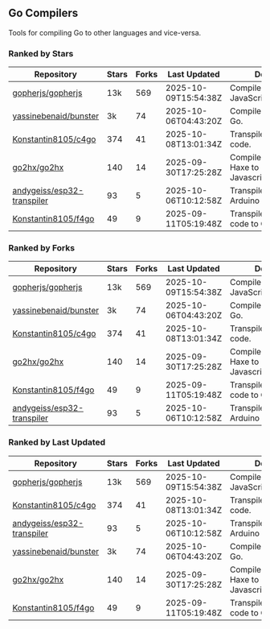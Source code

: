 ## Go Compilers

Tools for compiling Go to other languages and vice-versa.

### Ranked by Stars

| Repository | Stars | Forks | Last Updated | Description | 
|------------|-------|-------|--------------|-------------|
| [gopherjs/gopherjs](https://github.com/gopherjs/gopherjs) | 13k | 569 | 2025-10-09T15:54:38Z |  Compiler from Go to JavaScript. |
| [yassinebenaid/bunster](https://github.com/yassinebenaid/bunster) | 3k | 74 | 2025-10-06T04:43:20Z |  Compile shell scripts to Go. |
| [Konstantin8105/c4go](https://github.com/Konstantin8105/c4go) | 374 | 41 | 2025-10-08T13:01:34Z |  Transpile C code to Go code. |
| [go2hx/go2hx](https://github.com/go2hx/go2hx) | 140 | 14 | 2025-09-30T17:25:28Z |  Compiler from Go to Haxe to Javascript/C++/Java/C#. |
| [andygeiss/esp32-transpiler](https://github.com/andygeiss/esp32-transpiler) | 93 | 5 | 2025-10-06T10:12:58Z |  Transpile Go into Arduino code. |
| [Konstantin8105/f4go](https://github.com/Konstantin8105/f4go) | 49 | 9 | 2025-09-11T05:19:48Z |  Transpile FORTRAN 77 code to Go code. |

### Ranked by Forks

| Repository | Stars | Forks | Last Updated | Description | 
|------------|-------|-------|--------------|-------------|
| [gopherjs/gopherjs](https://github.com/gopherjs/gopherjs) | 13k | 569 | 2025-10-09T15:54:38Z |  Compiler from Go to JavaScript. |
| [yassinebenaid/bunster](https://github.com/yassinebenaid/bunster) | 3k | 74 | 2025-10-06T04:43:20Z |  Compile shell scripts to Go. |
| [Konstantin8105/c4go](https://github.com/Konstantin8105/c4go) | 374 | 41 | 2025-10-08T13:01:34Z |  Transpile C code to Go code. |
| [go2hx/go2hx](https://github.com/go2hx/go2hx) | 140 | 14 | 2025-09-30T17:25:28Z |  Compiler from Go to Haxe to Javascript/C++/Java/C#. |
| [Konstantin8105/f4go](https://github.com/Konstantin8105/f4go) | 49 | 9 | 2025-09-11T05:19:48Z |  Transpile FORTRAN 77 code to Go code. |
| [andygeiss/esp32-transpiler](https://github.com/andygeiss/esp32-transpiler) | 93 | 5 | 2025-10-06T10:12:58Z |  Transpile Go into Arduino code. |

### Ranked by Last Updated

| Repository | Stars | Forks | Last Updated | Description | 
|------------|-------|-------|--------------|-------------|
| [gopherjs/gopherjs](https://github.com/gopherjs/gopherjs) | 13k | 569 | 2025-10-09T15:54:38Z |  Compiler from Go to JavaScript. |
| [Konstantin8105/c4go](https://github.com/Konstantin8105/c4go) | 374 | 41 | 2025-10-08T13:01:34Z |  Transpile C code to Go code. |
| [andygeiss/esp32-transpiler](https://github.com/andygeiss/esp32-transpiler) | 93 | 5 | 2025-10-06T10:12:58Z |  Transpile Go into Arduino code. |
| [yassinebenaid/bunster](https://github.com/yassinebenaid/bunster) | 3k | 74 | 2025-10-06T04:43:20Z |  Compile shell scripts to Go. |
| [go2hx/go2hx](https://github.com/go2hx/go2hx) | 140 | 14 | 2025-09-30T17:25:28Z |  Compiler from Go to Haxe to Javascript/C++/Java/C#. |
| [Konstantin8105/f4go](https://github.com/Konstantin8105/f4go) | 49 | 9 | 2025-09-11T05:19:48Z |  Transpile FORTRAN 77 code to Go code. |

